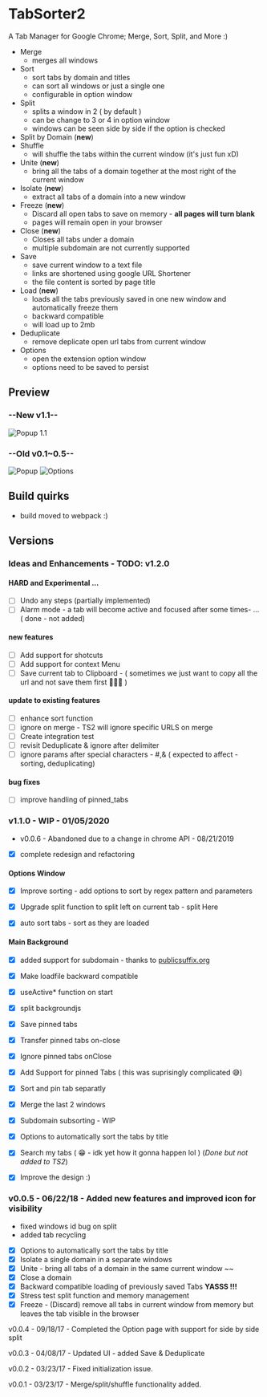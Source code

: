 # TabSorter2

A Tab Manager for Google Chrome; Merge, Sort, Split, and More :)

- Merge
  - merges all windows
- Sort
  - sort tabs by domain and titles
  - can sort all windows or just a single one
  - configurable in option window
- Split
  - splits a window in 2 ( by default )
  - can be change to 3 or 4 in option window
  - windows can be seen side by side if the option is checked
- Split by Domain (**new**)
- Shuffle
  - will shuffle the tabs within the current window  (it's just fun xD)
- Unite (**new**)
  - bring all the tabs of a domain together at the most right of the current window
- Isolate (**new**)
  - extract all tabs of a domain into a new window
- Freeze (**new**)
  - Discard all open tabs to save on memory - **all pages will turn blank**
  - pages will remain open in your browser
- Close (**new**)
  - Closes all tabs under a domain
  - multiple subdomain are not currently supported
- Save
  - save current window to a text file
  - links are shortened using google URL Shortener
  - the file content is sorted by page title
- Load (**new**)
  - loads all the tabs previously saved in one new window and automatically freeze them
  - backward compatible
  - will load up to 2mb
- Deduplicate
  - remove deplicate open url tabs from current window
- Options
  - open the extension option window
  - options need to be saved to persist

## Preview
### --New v1.1--

![Popup 1.1](/preview_v1.1.png?raw=true "Popup view")


### --Old v0.1~0.5--
![Popup](/tabSorter2.png?raw=true "Popup view")
![Options](/tabSorter2-options.png?raw=true "Option view")

## Build quirks
 - build moved to webpack :) 
 
## Versions

### Ideas and Enhancements - TODO: v1.2.0

  #### HARD and Experimental ...
  - [ ] Undo any steps (partially implemented) 
  - [ ] Alarm mode - a tab will become active and focused after some times- ... ( done - not added)
  #### new features
  - [ ] Add support for shotcuts 
  - [ ] Add support for context Menu 
  - [ ] Save current tab to Clipboard - ( sometimes we just want to copy all the url and not save them first 🤷🏾‍♂️ )
  
  #### update to existing features
  - [ ] enhance sort function 
  - [ ] ignore on merge - TS2 will ignore specific URLS on merge
  - [ ] Create integration test
  - [ ] revisit Deduplicate & ignore after delimiter
  - [ ] ignore params after special characters - #,& ( expected to affect - sorting, deduplicating)
  #### bug fixes
  - [ ] improve handling of pinned_tabs


###  v1.1.0 - WIP  - 01/05/2020 
  - v0.0.6 - Abandoned due to a change in chrome API - 08/21/2019
  - [x] complete redesign and refactoring
  
#### Options Window
  - [x] Improve sorting - add options to sort by regex pattern and parameters
  - [x] Upgrade split function to split left on current tab  - split Here
  - [x] auto sort tabs - sort as they are loaded


#### Main Background
  - [x] added support for subdomain - thanks to [publicsuffix.org](https://publicsuffix.org/list/public_suffix_list.dat)
  - [x] Make loadfile backward compatible

  - [x] useActive* function on start
  - [x] split backgroundjs
  - [x] Save pinned tabs
  - [x] Transfer pinned tabs on-close
  - [x] Ignore pinned tabs onClose
  
  - [x] Add Support for pinned Tabs ( this was suprisingly complicated 😅)
  - [x] Sort and pin tab separatly
  - [x] Merge the last 2 windows
  - [x] Subdomain subsorting - WIP
  - [x] Options to automatically sort the tabs by title
  - [x] Search my tabs ( 😁 - idk yet how it gonna happen lol ) (*Done but not added to TS2*)
  - [x] Improve the design :)

### v0.0.5 - 06/22/18 - Added new features and improved icon for visibility

- fixed windows id bug on split
- added tab recycling
- [x] Options to automatically sort the tabs by title
- [x] Isolate a single domain in a separate windows
- [x] Unite - bring all tabs of a domain in the same current window ~~
- [x] Close a domain
- [x] Backward compatible loading of previously saved Tabs **YASSS !!!**
- [x] Stress test split function and memory management
- [x] Freeze - (Discard) remove all tabs in current window from memory but leaves the tab visible in the browser

v0.0.4 - 09/18/17 - Completed the Option page with support for side by side split

v0.0.3 - 04/08/17 - Updated UI - added Save & Deduplicate

v0.0.2 - 03/23/17 - Fixed initialization issue.

v0.0.1 - 03/23/17 - Merge/split/shuffle functionality added.

